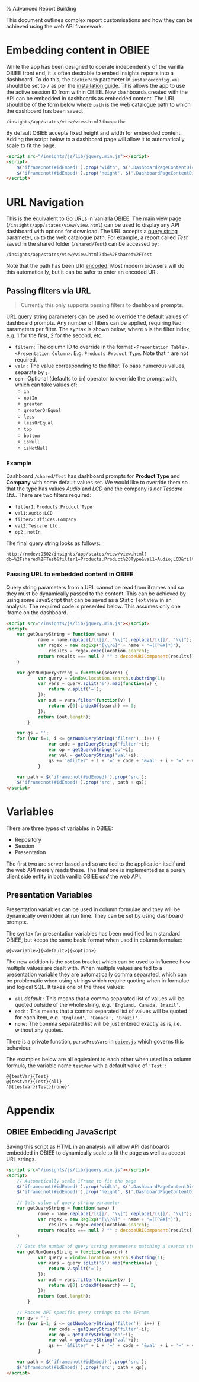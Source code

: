 % Advanced Report Building

This document outlines complex report customisations and how they can be achieved using the web API framework.

# Embedding content in OBIEE

While the app has been designed to operate independently of the vanilla OBIEE front end, it is often desirable to embed Insights reports into a dashboard. To do this, the `CookiePath` parameter in `instanceconfig.xml` should be set to `/` as per the [installation guide](installation.html). This allows the app to use the active session ID from within OBIEE. Now dashboards created with the API can be embedded in dashboards as embedded content. The URL should be of the form below where `path` is the web catalogue path to which the dashboard has been saved.

```
/insights/app/states/view/view.html?db=<path>
```

By default OBIEE accepts fixed height and width for embedded content. Adding the script below to a dashboard page will allow it to automatically scale to fit the page.

```html
<script src="/insights/js/lib/jquery.min.js"></script>
<script>
	$('iframe:not(#idEmbed)').prop('width', $('.DashboardPageContentDiv').width()-25);
	$('iframe:not(#idEmbed)').prop('height', $('.DashboardPageContentDiv').height()-45);
</script>
```

# URL Navigation

This is the equivalent to [Go URLs](http://gerardnico.com/wiki/dat/obiee/go_url) in vanialla OBIEE. The main view page (`/insights/app/states/view/view.html`) can be used to display any API dashboard with options for download. The URL accepts a [query string](https://en.wikipedia.org/wiki/Query_string) parameter, `db` to the web catalogue path. For example, a report called *Test* saved in the shared folder (`/shared/Test`) can be accessed by:

```
/insights/app/states/view/view.html?db=%2Fshared%2FTest
```

Note that the path has been URI [encoded](http://meyerweb.com/eric/tools/dencoder/). Most modern browsers will do this automatically, but it can be safer to enter an encoded URI.

## Passing filters via URL

> Currently this only supports passing filters to **dashboard prompts**.

URL query string parameters can be used to override the default values of dashboard prompts. Any number of filters can be applied, requiring two parameters per filter. The syntax is shown below, where `n` is the filter index, e.g. 1 for the first, 2 for the second, etc.

* `filtern`: The column ID to override in the format `<Presentation Table>.<Presentation Column>`. E.g. `Products.Product Type`. Note that `"` are not required.
* `valn` : The value corresponding to the filter. To pass numerous values, separate by `;`.
* `opn` : Optional (defaults to `in`) operator to override the prompt with, which can take values of:
	* `in`
	* `notIn`
	* `greater`
	* `greaterOrEqual`
	* `less`
	* `lessOrEqual`
	* `top`
	* `bottom`
	* `isNull`
	* `isNotNull`

### Example

Dashboard `/shared/Test` has dashboard prompts for **Product Type** and **Company** with some default values set. We would like to override them so that the type has values *Audio* and *LCD* and the company is *not* *Tescare Ltd.*. There are two filters required:

* `filter1`: `Products.Product Type`
* `val1`: `Audio;LCD`
* `filter2`: `Offices.Company`
* `val2`: `Tescare Ltd.`
* `op2` : `notIn`


The final query string looks as follows:

```
http://rmdev:9502/insights/app/states/view/view.html?db=%2Fshared%2FTest&filter1=Products.Product%20Type&val1=Audio;LCD&filter2=Offices.Company&val2=Tescare%20Ltd.
```

### Passing URL to embedded content in OBIEE

Query string parameters from a URL cannot be read from iframes and so they must be dynamically passed to the content. This can be achieved by using some JavaScript that can be saved as a Static Text view in an analysis. The required code is presented below. This assumes only one iframe on the dashboard.

```html
<script src="/insights/js/lib/jquery.min.js"></script>
<script>
	var getQueryString = function(name) {
			name = name.replace(/[\[]/, "\\[").replace(/[\]]/, "\\]");
			var regex = new RegExp("[\\?&]" + name + "=([^&#]*)"),
				results = regex.exec(location.search);
			return results === null ? "" : decodeURIComponent(results[1].replace(/\+/g, " "));
	}

	var getNumQueryString = function(search) {
			var query = window.location.search.substring(1);
			var vars = query.split('&').map(function(v) {
				return v.split('=');
			});
			var out = vars.filter(function(v) {
				return v[0].indexOf(search) == 0;
			});
			return (out.length);
		}

	var qs = '';
	for (var i=1; i <= getNumQueryString('filter'); i++) {
				var code = getQueryString('filter'+i);
				var op = getQueryString('op'+i);
				var val = getQueryString('val'+i);
				qs += '&filter' + i + '=' + code + '&val' + i + '=' + val;
			}

	var path = $('iframe:not(#idEmbed)').prop('src');
	$('iframe:not(#idEmbed)').prop('src', path + qs);
</script>
```

# Variables

There are three types of variables in OBIEE:

* Repository
* Session
* Presentation

The first two are server based and so are tied to the application itself and the web API merely reads these. The final one is implemented as a purely client side entity in both vanilla OBIEE *and* the web API.

## Presentation Variables

Presentation variables can be used in column formulae and they will be dynamically overridden at run time. They can be set by using dashboard prompts.

The syntax for presentation variables has been modified from standard OBIEE, but keeps the same basic format when used in column formulae:

```
@{<variable>}{<default>}{<option>}
```

The new addition is the `option` bracket which can be used to influence how multiple values are dealt with. When multiple values are fed to a presentation variable they are automatically comma separated, which can be problematic when using strings which require quoting when in formulae and logical SQL. It takes one of the three values:

* `all` *default* : This means that a comma separated list of values will be quoted outside of the whole string, e.g. `'England, Canada, Brazil'`.
* `each` : This means that a comma separated list of values will be quoted for each item, e.g. `'England', 'Canada', 'Brazil'`.
* `none`: The comma separated list will be just entered exactly as is, i.e. without any quotes.

There is a private function, `parsePresVars` in [`obiee.js`](http://rmdev:9502/insights/docs/api/obiee.js.html) which governs this behaviour.

The examples below are all equivalent to each other when used in a column formula, the variable name `testVar` with a default value of `'Test'`:

```
@{testVar}{Test}
@{testVar}{Test}{all}
'@{testVar}{Test}{none}'
```

# Appendix

## OBIEE Embedding JavaScript

Saving this script as HTML in an analysis will allow API dashboards embedded in OBIEE to dynamically scale to fit the page as well as accept URL strings.

```html
<script src="/insights/js/lib/jquery.min.js"></script>
<script>
	// Automatically scale iFrame to fit the page
	$('iframe:not(#idEmbed)').prop('width', $('.DashboardPageContentDiv').width()-25);
	$('iframe:not(#idEmbed)').prop('height', $('.DashboardPageContentDiv').height()-45);

	// Gets value of query string parameter
	var getQueryString = function(name) {
			name = name.replace(/[\[]/, "\\[").replace(/[\]]/, "\\]");
			var regex = new RegExp("[\\?&]" + name + "=([^&#]*)"),
				results = regex.exec(location.search);
			return results === null ? "" : decodeURIComponent(results[1].replace(/\+/g, " "));
	}

	// Gets the number of query string parameters matching a search string
	var getNumQueryString = function(search) {
			var query = window.location.search.substring(1);
			var vars = query.split('&').map(function(v) {
				return v.split('=');
			});
			var out = vars.filter(function(v) {
				return v[0].indexOf(search) == 0;
			});
			return (out.length);
		}

	// Passes API specific query strings to the iFrame
	var qs = '';
	for (var i=1; i <= getNumQueryString('filter'); i++) {
				var code = getQueryString('filter'+i);
				var op = getQueryString('op'+i);
				var val = getQueryString('val'+i);
				qs += '&filter' + i + '=' + code + '&val' + i + '=' + val;
			}

	var path = $('iframe:not(#idEmbed)').prop('src');
	$('iframe:not(#idEmbed)').prop('src', path + qs);
</script>
```
